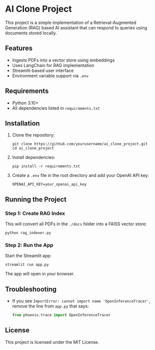 # AI Clone Project

This project is a simple implementation of a Retrieval-Augmented Generation (RAG) based AI assistant that can respond to queries using documents stored locally.

## Features

- Ingests PDFs into a vector store using embeddings
- Uses LangChain for RAG implementation
- Streamlit-based user interface
- Environment variable support via `.env`

## Requirements

- Python 3.10+
- All dependencies listed in `requirements.txt`

## Installation

1. Clone the repository:
   ```
   git clone https://github.com/yourusername/ai_clone_project.git
   cd ai_clone_project
   ```

2. Install dependencies:
   ```
   pip install -r requirements.txt
   ```

3. Create a `.env` file in the root directory and add your OpenAI API key:
   ```
   OPENAI_API_KEY=your_openai_api_key
   ```

## Running the Project

### Step 1: Create RAG Index
This will convert all PDFs in the `./docs` folder into a FAISS vector store:
```
python rag_indexer.py
```

### Step 2: Run the App
Start the Streamlit app:
```
streamlit run app.py
```

The app will open in your browser.

## Troubleshooting

- If you see `ImportError: cannot import name 'OpenInferenceTracer'`, remove the line from `app.py` that says:
  ```python
  from phoenix.trace import OpenInferenceTracer
  ```

## License

This project is licensed under the MIT License.
